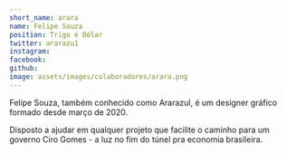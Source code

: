 ```yaml
---
short_name: arara
name: Felipe Souza
position: Trigo é Dólar
twitter: ararazu1
instagram:
facebook:
github:
image: assets/images/colaboradores/arara.png
---
```

Felipe Souza, também conhecido como Ararazul, é um designer gráfico formado desde março de 2020.

Disposto a ajudar em qualquer projeto que facilite o caminho para um governo Ciro Gomes - a luz no fim do túnel pra economia brasileira.
